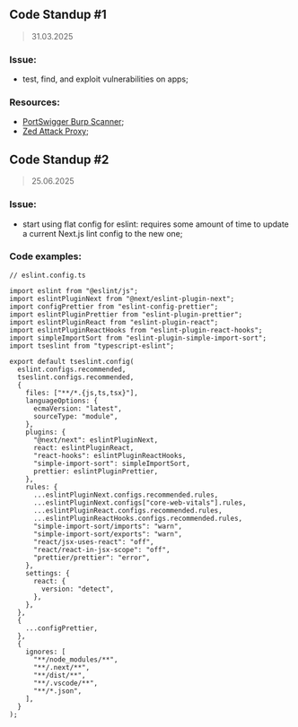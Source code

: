 ## Code Standup #1

> 31.03.2025

### Issue:

- test, find, and exploit vulnerabilities on apps;

### Resources:

- [PortSwigger Burp Scanner](https://portswigger.net/burp/vulnerability-scanner);
- [Zed Attack Proxy](https://www.zaproxy.org/);

## Code Standup #2

> 25.06.2025

### Issue:

- start using flat config for eslint: requires some amount of time to update a current Next.js lint config to the new one;

### Code examples:

```
// eslint.config.ts

import eslint from "@eslint/js";
import eslintPluginNext from "@next/eslint-plugin-next";
import configPrettier from "eslint-config-prettier";
import eslintPluginPrettier from "eslint-plugin-prettier";
import eslintPluginReact from "eslint-plugin-react";
import eslintPluginReactHooks from "eslint-plugin-react-hooks";
import simpleImportSort from "eslint-plugin-simple-import-sort";
import tseslint from "typescript-eslint";

export default tseslint.config(
  eslint.configs.recommended,
  tseslint.configs.recommended,
  {
    files: ["**/*.{js,ts,tsx}"],
    languageOptions: {
      ecmaVersion: "latest",
      sourceType: "module",
    },
    plugins: {
      "@next/next": eslintPluginNext,
      react: eslintPluginReact,
      "react-hooks": eslintPluginReactHooks,
      "simple-import-sort": simpleImportSort,
      prettier: eslintPluginPrettier,
    },
    rules: {
      ...eslintPluginNext.configs.recommended.rules,
      ...eslintPluginNext.configs["core-web-vitals"].rules,
      ...eslintPluginReact.configs.recommended.rules,
      ...eslintPluginReactHooks.configs.recommended.rules,
      "simple-import-sort/imports": "warn",
      "simple-import-sort/exports": "warn",
      "react/jsx-uses-react": "off",
      "react/react-in-jsx-scope": "off",
      "prettier/prettier": "error",
    },
    settings: {
      react: {
        version: "detect",
      },
    },
  },
  {
    ...configPrettier,
  },
  {
    ignores: [
      "**/node_modules/**",
      "**/.next/**",
      "**/dist/**",
      "**/.vscode/**",
      "**/*.json",
    ],
  }
);
```
